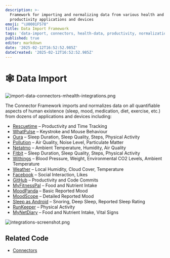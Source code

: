 ```yaml
---
description: >-
  Framework for importing and normalizing data from various health and
  productivity applications and devices
emoji: "\U0001F578"
title: Data Import Framework
tags: 'data-import, connectors, health-data, productivity, normalization'
published: true
editor: markdown
date: '2025-02-12T16:52:52.985Z'
dateCreated: '2025-02-12T16:52:52.985Z'
---
```

# 🕸 Data Import

![import-data-connectors-mhealth-integrations.png](https://static.crowdsourcingcures.org/dfda/components/data-import/import-data-connectors-mhealth-integrations.png)

The Connector Framework imports and normalizes data on all quantifiable aspects of human existence (sleep, mood, medication, diet, exercise, etc.) from dozens of applications and devices including:

- [Rescuetime](https://github.com/FDA-AI/FDAi/tree/develop/apps/dfda-1/app/DataSources/Connectors/RescueTimeConnector.php) – Productivity and Time Tracking
- [WhatPulse](https://github.com/FDA-AI/FDAi/tree/develop/apps/dfda-1/app/DataSources/Connectors/WhatPulseConnector.php) – Keystroke and Mouse Behaviour
- [Oura](https://github.com/FDA-AI/FDAi/tree/develop/apps/dfda-1/app/DataSources/Connectors/OuraConnector.php) – Sleep Duration, Sleep Quality, Steps, Physical Activity
- [Pollution](https://github.com/FDA-AI/FDAi/tree/develop/apps/dfda-1/app/DataSources/Connectors/WeatherConnector.php) – Air Quality, Noise Level, Particulate Matter
- [Netatmo](https://github.com/FDA-AI/FDAi/tree/develop/apps/dfda-1/app/DataSources/Connectors/NetatmoConnector.php) – Ambient Temperature, Humidity, Air Quality
- [Fitbit](https://github.com/FDA-AI/FDAi/tree/develop/apps/dfda-1/app/DataSources/Connectors/FitbitConnector.php) – Sleep Duration, Sleep Quality, Steps, Physical Activity
- [Withings](https://github.com/FDA-AI/FDAi/tree/develop/apps/dfda-1/app/DataSources/Connectors/WithingsConnector.php) – Blood Pressure, Weight, Environmental CO2 Levels, Ambient Temperature
- [Weather](https://github.com/FDA-AI/FDAi/tree/develop/apps/dfda-1/app/DataSources/Connectors/WeatherConnector.php) – Local Humidity, Cloud Cover, Temperature
- [Facebook](https://github.com/FDA-AI/FDAi/tree/develop/apps/dfda-1/app/DataSources/Connectors/FacebookConnector.php) – Social Interaction, Likes
- [GitHub](https://github.com/FDA-AI/FDAi/tree/develop/apps/dfda-1/app/DataSources/Connectors/GithubConnector.php) – Productivity and Code Commits
- [MyFitnessPal](https://github.com/FDA-AI/FDAi/tree/develop/apps/dfda-1/app/DataSources/Connectors/MyFitnessPalConnector.php) – Food and Nutrient Intake
- [MoodPanda](https://github.com/FDA-AI/FDAi/tree/develop/apps/dfda-1/app/DataSources/Connectors/MoodPandaConnector.php) – Basic Reported Mood
- [MoodScope](https://github.com/FDA-AI/FDAi/tree/develop/apps/dfda-1/app/DataSources/Connectors/MoodscopeConnector.php) – Detailed Reported Mood
- [Sleep as Android](https://github.com/FDA-AI/FDAi/tree/develop/apps/dfda-1/app/DataSources/Connectors/SleepAsAndroidConnector.php) – Snoring, Deep Sleep, Reported Sleep Rating
- [RunKeeper](https://github.com/FDA-AI/FDAi/tree/develop/apps/dfda-1/app/DataSources/Connectors/RunKeeperConnector.php) – Physical Activity
- [MyNetDiary](https://github.com/FDA-AI/FDAi/tree/develop/apps/dfda-1/app/DataSources/Connectors/MyNetDiaryConnector.php) – Food and Nutrient Intake, Vital Signs


![integrations-screenshot.png](https://static.crowdsourcingcures.org/dfda/components/data-import/integrations-screenshot.png)

## Related Code
- [Connectors](https://github.com/FDA-AI/FDAi/tree/develop/apps/dfda-1/app/DataSources/Connectors)

